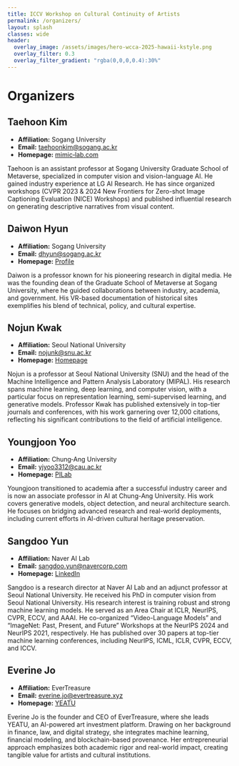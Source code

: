 ```yaml
---
title: ICCV Workshop on Cultural Continuity of Artists
permalink: /organizers/
layout: splash
classes: wide
header:
  overlay_image: /assets/images/hero-wcca-2025-hawaii-kstyle.png
  overlay_filter: 0.3
  overlay_filter_gradient: "rgba(0,0,0,0.4):30%"
---
```


# Organizers

## Taehoon Kim
* **Affiliation:** Sogang University  
* **Email:** taehoonkim@sogang.ac.kr  
* **Homepage:** [mimic‑lab.com](https://mimic-lab.com/)

Taehoon is an assistant professor at Sogang University Graduate School of Metaverse, specialized in computer vision and vision-language AI. He gained industry experience at LG AI Research. He has since organized workshops (CVPR 2023 & 2024 New Frontiers for Zero-shot Image Captioning Evaluation (NICE) Workshops) and published influential research on generating descriptive narratives from visual content.

## Daiwon Hyun
* **Affiliation:** Sogang University  
* **Email:** dhyun@sogang.ac.kr  
* **Homepage:** [Profile](https://gsm.sogang.ac.kr/gsm/dept01_1.html)

Daiwon is a professor known for his pioneering research in digital media. He was the founding dean of the Graduate School of Metaverse at Sogang University, where he guided collaborations between industry, academia, and government. His VR-based documentation of historical sites exemplifies his blend of technical, policy, and cultural expertise.

## Nojun Kwak
* **Affiliation:** Seoul National University  
* **Email:** nojunk@snu.ac.kr  
* **Homepage:** [Homepage](https://rics.snu.ac.kr/snu__professor/%EA%B3%BD%EB%85%B8%EC%A4%80-%EA%B5%90%EC%88%98/)

Nojun is a professor at Seoul National University (SNU) and the head of the Machine Intelligence and Pattern Analysis Laboratory (MIPAL). His research spans machine learning, deep learning, and computer vision, with a particular focus on representation learning, semi-supervised learning, and generative models. Professor Kwak has published extensively in top-tier journals and conferences, with his work garnering over 12,000 citations, reflecting his significant contributions to the field of artificial intelligence. 


## Youngjoon Yoo
* **Affiliation:** Chung‑Ang University  
* **Email:** yjyoo3312@cau.ac.kr  
* **Homepage:** [PILab](https://sites.google.com/view/pilab)

Youngjoon transitioned to academia after a successful industry career and is now an associate professor in AI at Chung-Ang University. His work covers generative models, object detection, and neural architecture search. He focuses on bridging advanced research and real-world deployments, including current efforts in AI-driven cultural heritage preservation.

## Sangdoo Yun
* **Affiliation:** Naver AI Lab  
* **Email:** sangdoo.yun@navercorp.com  
* **Homepage:** [LinkedIn](https://www.linkedin.com/in/sangdoo-yun-70777178/)

Sangdoo is a research director at Naver AI Lab and an adjunct professor at Seoul National University. 
He received his PhD in computer vision from Seoul National University. 
His research interest is training robust and strong machine learning models. He served as an Area Chair at ICLR, NeurIPS, CVPR, ECCV, and AAAI. He co-organized “Video-Language Models” and “ImageNet: Past, Present, and Future” Workshops at the NeurIPS 2024 and NeurIPS 2021, respectively. He has published over 30 papers at top-tier machine learning conferences, including NeurIPS, ICML, ICLR, CVPR, ECCV, and ICCV. 

## Everine Jo
* **Affiliation:** EverTreasure  
* **Email:** everine.jo@evertreasure.xyz  
* **Homepage:** [YEATU](https://www.yeatu.com/)

Everine Jo is the founder and CEO of EverTreasure, where she leads YEATU, an AI-powered art investment platform. Drawing on her background in finance, law, and digital strategy, she integrates machine learning, financial modeling, and blockchain-based provenance. Her entrepreneurial approach emphasizes both academic rigor and real-world impact, creating tangible value for artists and cultural institutions.

